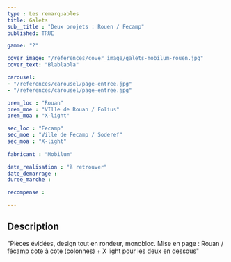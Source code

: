 ```yaml
---
type : Les remarquables
title: Galets
sub__title : "Deux projets : Rouen / Fecamp"
published: TRUE

gamme: "?" 

cover_image: "/references/cover_image/galets-mobilum-rouen.jpg"
cover_text: "Blablabla"

carousel: 
- "/references/carousel/page-entree.jpg"
- "/references/carousel/page-entree.jpg"

prem_loc : "Rouan"
prem_moe : "VIlle de Rouan / Folius"
prem_moa : "X-light"

sec_loc : "Fecamp"
sec_moe : "Ville de Fecamp / Soderef"
sec_moa : "X-light"
 
fabricant : "Mobilum"

date_realisation : "à retrouver"
date_demarrage :
duree_marche :

recompense : 

---
```


## Description
 "Pièces évidées, design tout en rondeur, monobloc. Mise en page : Rouan / fécamp cote à cote (colonnes) + X light pour les deux en dessous"